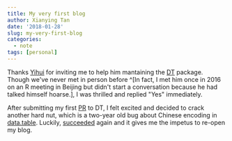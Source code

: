 ```yaml
---
title: My very first blog
author: Xianying Tan
date: '2018-01-28'
slug: my-very-first-blog
categories:
  - note
tags: [personal]
---
```


Thanks [Yihui](https://yihui.name) for inviting me to help him mantaining the [DT](https://github.com/rstudio/DT) package. Though we've never met in person before ^[In fact, I met him once in 2016 on an R meeting in Beijing but didn't start a conversation because he had talked himself hoarse.], I was thrilled and replied "Yes" immediately. 

After submitting my first [PR](https://github.com/rstudio/DT/pull/475) to DT, I felt excited and decided to crack another hard nut, which is a two-year old bug about Chinese encoding in [data.table](https://github.com/Rdatatable/data.table). Luckily, [succeeded](https://github.com/Rdatatable/data.table/pull/2566) again and it gives me the impetus to re-open my blog.
